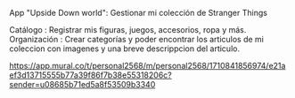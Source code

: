App "Upside Down world": Gestionar mi colección de Stranger Things

Catálogo : Registrar mis figuras, juegos, accesorios, ropa y más.
Organización : Crear categorías y poder encontrar los articulos de mi coleccion con imagenes y una breve descrippcion del articulo.

https://app.mural.co/t/personal2568/m/personal2568/1710841856974/e21aef3d13715555b77a39f86f7b38e55318206c?sender=u08685b71ed5a8f53509b3340